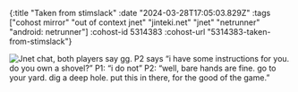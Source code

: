 {:title "Taken from stimslack"
 :date "2024-03-28T17:05:03.829Z"
 :tags ["cohost mirror" "out of context jnet" "jinteki.net" "jnet" "netrunner" "android: netrunner"]
 :cohost-id 5314383
 :cohost-url "5314383-taken-from-stimslack"}

![Jnet chat, both players say gg. P2 says “i have some instructions for you. do you own a shovel?” P1: “i do not” P2: “well, bare hands are fine. go to your yard. dig a deep hole. put this in there, for the good of the game.”](/img/cohost-mirror/5314383-taken-from-stimslack/IMG_8919.jpeg)